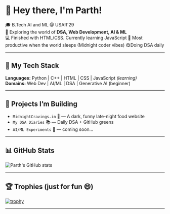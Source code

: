 # 👋 Hey there, I'm Parth!

🎓 B.Tech AI and ML @ USAR'29  
🧠 Exploring the world of **DSA, Web Development, AI & ML**  
💻 Finished with HTML/CSS. Currently learning JavaScript 
🌙 Most productive when the world sleeps (Midnight coder vibes)
😋Doing DSA daily

---

## 🚀 My Tech Stack  
**Languages:** Python | C++ | HTML | CSS | JavaScript *(learning)*  
**Domains:** Web Dev | AI/ML | DSA | Generative AI (beginner)

---

## 🔧 Projects I’m Building
- `MidnightCravings.in` 🌝 — A dark, funny late-night food website  
- `My DSA Diaries` 📚 — Daily DSA + GitHub greens  
- `AI/ML Experiments` 🤖 — coming soon...

---

## 📊 GitHub Stats
![Parth's GitHub stats](https://github-readme-stats.vercel.app/api?username=Parthu-code&show_icons=true&theme=radical)

---

## 🏆 Trophies (just for fun 😄)
[![trophy](https://github-profile-trophy.vercel.app/?username=Parthu-code&theme=dracula)](https://github.com/ryo-ma/github-profile-trophy)

---




